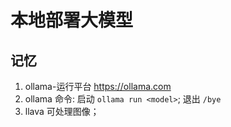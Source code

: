 # 本地部署大模型

## 记忆

1. ollama-运行平台 https://ollama.com
2. ollama 命令: 启动 `ollama run <model>`; 退出 `/bye`
3. llava 可处理图像；
